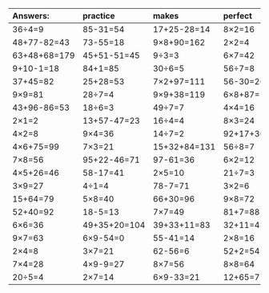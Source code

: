| Answers: | practice | makes | perfect | ! |
| :--- | :--- | :--- | :--- | :--- |
| 36÷4=9 | 85-31=54 | 17+25-28=14 | 8×2=16 | 23+61=84 | 
| 48+77-82=43 | 73-55=18 | 9×8+90=162 | 2×2=4 | 5×4=20 | 
| 63+48+68=179 | 45+51-51=45 | 9÷3=3 | 6×7=42 | 2×9+1=19 | 
| 9+10-1=18 | 84+1=85 | 30÷6=5 | 56÷7=8 | 6÷2=3 | 
| 37+45=82 | 25+28=53 | 7×2+97=111 | 56-30=26 | 4×9=36 | 
| 9×9=81 | 28÷7=4 | 9×9+38=119 | 6×8+87=135 | 75-69=6 | 
| 43+96-86=53 | 18÷6=3 | 49÷7=7 | 4×4=16 | 2×8+46=62 | 
| 2×1=2 | 13+57-47=23 | 16÷4=4 | 8×3=24 | 72-59=13 | 
| 4×2=8 | 9×4=36 | 14÷7=2 | 92+17+30=139 | 27÷3=9 | 
| 4×6+75=99 | 7×3=21 | 15+32+84=131 | 56÷8=7 | 6×4+15=39 | 
| 7×8=56 | 95+22-46=71 | 97-61=36 | 6×2=12 | 8×5=40 | 
| 4×5+26=46 | 58-17=41 | 2×5=10 | 21÷7=3 | 3×3=9 | 
| 3×9=27 | 4÷1=4 | 78-7=71 | 3×2=6 | 6×9=54 | 
| 15+64=79 | 5×8=40 | 66+30=96 | 9×8=72 | 73-17=56 | 
| 52+40=92 | 18-5=13 | 7×7=49 | 81+7=88 | 9×2=18 | 
| 6×6=36 | 49+35+20=104 | 39+33+11=83 | 32+11=43 | 6×8=48 | 
| 9×7=63 | 6×9-54=0 | 55-41=14 | 2×8=16 | 65-58=7 | 
| 2×4=8 | 3×7=21 | 62-56=6 | 52+2=54 | 4×8=32 | 
| 7×4=28 | 4×9-9=27 | 8×7=56 | 8×8=64 | 19+31+84=134 | 
| 20÷5=4 | 2×7=14 | 6×9-33=21 | 12+65=77 | 83-82=1 | 
